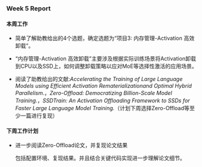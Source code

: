 ### Week 5 Report

#### 本周工作

- 简单了解助教给出的4个选题，确定选题为“项目3: 内存管理-Activation 高效卸载”。

- “内存管理-Activation 高效卸载”主要涉及根据实际训练场景将Activation卸载到CPU以及SSD上，如何调整卸载策略以应对MoE等选择性激活的应用场景。

- 阅读了助教给出的文献:*Accelerating the Training of Large Language Models using Efficient Activation Rematerializationand Optimal Hybrid Parallelism*.，*Zero-Offload: Democratizing Billion-Scale Model Training.*，*SSDTrain: An Activation Offloading Framework to SSDs for Faster Large Language Model Training.*（计划下周选择Zero-Offload等至少一篇进行复现）

#### 下周工作计划

- 进一步阅读Zero-Offload论文，并复现论文结果

    包括配置环境、复现结果。并且结合关键代码实现进一步理解论文细节。
